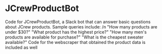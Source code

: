 # JCrewProductBot

Code for JCrewProductBot, a Slack bot that can answer basic questions about JCrew products. Sample queries include: /n
"How many products are under $30?"
"What product has the highest price?"
"How many men's products are available for purchase?"
"What is the cheapest sweater available?"
Code for the webscraper that obtained the product data is included as well
